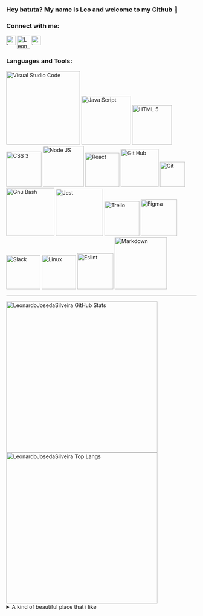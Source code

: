 <!-- referencias 

Instruction - codeSTACKr - https://www.youtube.com/watch?v=n6d4KHSKqGk&t=107s
Friend example - LeonarDev - https://github.com/LeonarDev

Linkedin icon - freepik - https://www.flaticon.com/authors/freepik
Page icon - surang - https://www.flaticon.com/br/autores/surang
Instagram icon - vitaly-gorbachev - https://www.flaticon.com/authors/vitaly-gorbachev

Shilds for icons - https://shields.io/
Other icons - https://simpleicons.org/

image mountains field - https://stocksnap.io/author/mattbangophotos
image autumn leaves photo - https://stocksnap.io/author/flodahm

-->

<!-- Links -->

[linkedin]: https://www.linkedin.com/in/leonardojosedasilveira/
[instagram]: https://www.instagram.com/leonardojosedasilveira/
[website]: https://leonardojosedasilveira.github.io/

[vsCode]: https://code.visualstudio.com/learn
[js]: https://developer.mozilla.org/pt-BR/docs/Web/JavaScript
[html5]: https://developer.mozilla.org/en-US/docs/Learn/HTML
[css3]: https://developer.mozilla.org/pt-BR/docs/Web/CSS
[nodeJs]: https://nodejs.org/en/docs/
[react]: https://reactjs.org/docs/getting-started.html
[gitHub]: https://docs.github.com/en
[git]: https://git-scm.com/doc
[gnuBash]: https://www.gnu.org/software/bash/manual/
[jest]: https://jestjs.io/docs/getting-started
[trello]: https://trello.com
[figma]: https://www.figma.com
[slack]: https://slack.com/intl/pt-br/
[linux]: https://www.gnu.org/distros/free-distros.html
[ESLint]: https://eslint.org/docs/user-guide/
[Markdown]: https://www.markdownguide.org/getting-started/

<!-- Links / -->

### Hey batuta? My name is Leo and welcome to my Github 🤘

<!--
## I'm a Husband, Father, Developer, and Teacher!!

- 🔭 I just launched my first course: [Become A VS Code SuperHero!][course]!
- 🌱 I’m currently learning everything 🤣
- 👯 I’m looking to collaborate with other content creators
- 🥅 2020 Goals: Contribute more to Open Source projects
- ⚡ Fun fact: I love to draw and play guitar / drums

-->

### Connect with me:

[<img align="left" alt="Leonardo | LinkedIn" target="_blank" width="25px" src="https://1.bp.blogspot.com/-csHz5cVqnl8/YJWpqsigyII/AAAAAAAAGkQ/DU-rezm2Fhgq6oiD2zsk_urI65KE4Ug3QCLcBGAsYHQ/s640/linkedin.png" />][linkedin]
[<img align="left" alt="Leonardo | Portfólio" width="35px" src="https://1.bp.blogspot.com/-Ljm-BL_PdlU/YJWpKr2w6oI/AAAAAAAAGkE/9FhAXMzss2UMZyjwtSur3Oc6_j0cEGUuACLcBGAsYHQ/s512/Page.png" />][website]
[<img align="left" alt="Leonardo | Instagram" width="25px" src="https://1.bp.blogspot.com/-QuRtg-w91RI/YJWpqvgvfhI/AAAAAAAAGkM/-FyzG4u-EBU3EUlEj5b9xLHpE_yjgKQewCLcBGAsYHQ/s368/instagran.png" />][instagram]

<br />
<br />

### Languages and Tools:

[<img alt="Visual Studio Code" width="195px" src="https://img.shields.io/badge/Visual%20Studio%20Code-black?style=flat&logo=visual-studio&logoColor=blue" />][vscode]
[<img alt="Java Script" width="130px" src="https://img.shields.io/badge/JavaScript-black?style=flat&logo=JavaScript&logoColor=#F7DF1E" />][js]
[<img alt="HTML 5" width="105px" src="https://img.shields.io/badge/HTML%205-black?style=flat&logo=html5&logoColor=#E34F26" />][html5]
[<img alt="CSS 3" width="93px" src="https://img.shields.io/badge/CSS%203-black?style=flat&logo=css3&logoColor=blue" />][css3]
[<img alt="Node JS" width="108px" src="https://img.shields.io/badge/Node%20Js-black?style=flat&logo=node.js&logoColor=#339933" />][nodeJs]
[<img alt="React" width="90px" src="https://img.shields.io/badge/React-black?style=flat&logo=react&logoColor=#61DAFB" />][react]
[<img alt="Git Hub" width="100px" src="https://img.shields.io/badge/GitHub-black?style=flat&logo=github&logoColor=white" />][gitHub]
[<img alt="Git" width="66px" src="https://img.shields.io/badge/Git-black?style=flat&logo=git&logoColor=#F05032" />][git]
[<img alt="Gnu Bash" width="127px" src="https://img.shields.io/badge/GNU%20Bash-black?style=flat&logo=gnu-bash&logoColor=#4EAA25" />][gnuBash]
[<img alt="Jest" width="125px" src="https://img.shields.io/badge/Jest%20Code-black?style=flat&logo=jest&logoColor=red" />][jest]
[<img alt="Trello" width="92px" src="https://img.shields.io/badge/Trello-black?style=flat&logo=trello&logoColor=blue" />][trello]
[<img alt="Figma" width="96px" src="https://img.shields.io/badge/Figma-black?style=flat&logo=figma&logoColor=#F24E1E" />][figma]
[<img alt="Slack" width="90px" src="https://img.shields.io/badge/Slack-black?style=flat&logo=slack&logoColor=purple" />][slack]
[<img alt="Linux" width="90px" src="https://img.shields.io/badge/Linux-black?style=flat&logo=linux&logoColor=#FCC624" />][linux]
[<img alt="Eslint" width="95px" src="https://img.shields.io/badge/Eslint-black?style=flat&logo=eslint&logoColor=purple" />][ESLint]
[<img alt="Markdown" width="138px" src="https://img.shields.io/badge/Markdown-black?style=flat&logo=markdown&logoColor=#000000" />][Markdown]

---

<!-- display status -->

  <img align="left" width="400px" alt="LeonardoJosedaSilveira GitHub Stats" src="https://github-readme-stats.codestackr.vercel.app/api?username=LeonardoJosedaSilveira&theme=dark&show_icons=true&hide_border=true" /> 
  <img align="rigth" width="400px" alt="LeonardoJosedaSilveira Top Langs" src="https://github-readme-stats.vercel.app/api/top-langs/?username=LeonardoJosedaSilveira&theme=dark&layout=compact&hide_border=true" /> 

<!-- display status -->

<details>
  <summary>A kind of beautiful place that i like</summary>
    <img align="center" width="400px" alt="The pasture is a beautiful place" src="https://cdn.stocksnap.io/img-thumbs/960w/mountains-field_QQKLNHSKVO.jpg" /> 
    <img align="center" width="400px" alt="The pasture is a beautiful place" src="https://cdn.stocksnap.io/img-thumbs/960w/autumn-leaves_VWCAICDB8W.jpg" /> 
</details>
